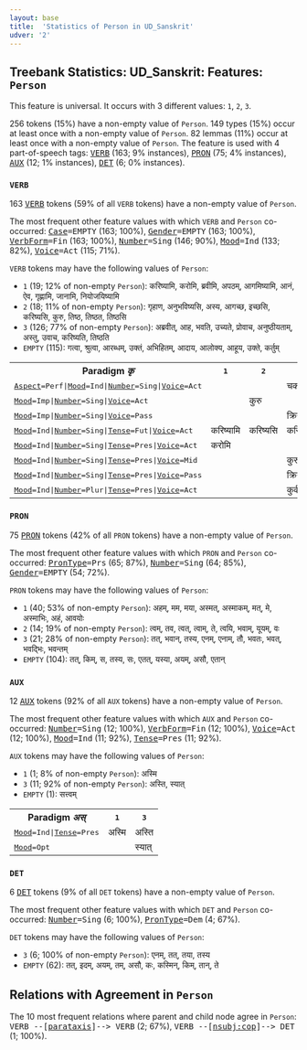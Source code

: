```yaml
---
layout: base
title:  'Statistics of Person in UD_Sanskrit'
udver: '2'
---
```


## Treebank Statistics: UD_Sanskrit: Features: `Person`

This feature is universal.
It occurs with 3 different values: `1`, `2`, `3`.

256 tokens (15%) have a non-empty value of `Person`.
149 types (15%) occur at least once with a non-empty value of `Person`.
82 lemmas (11%) occur at least once with a non-empty value of `Person`.
The feature is used with 4 part-of-speech tags: <tt><a href="sa-pos-VERB.html">VERB</a></tt> (163; 9% instances), <tt><a href="sa-pos-PRON.html">PRON</a></tt> (75; 4% instances), <tt><a href="sa-pos-AUX.html">AUX</a></tt> (12; 1% instances), <tt><a href="sa-pos-DET.html">DET</a></tt> (6; 0% instances).

### `VERB`

163 <tt><a href="sa-pos-VERB.html">VERB</a></tt> tokens (59% of all `VERB` tokens) have a non-empty value of `Person`.

The most frequent other feature values with which `VERB` and `Person` co-occurred: <tt><a href="sa-feat-Case.html">Case</a></tt><tt>=EMPTY</tt> (163; 100%), <tt><a href="sa-feat-Gender.html">Gender</a></tt><tt>=EMPTY</tt> (163; 100%), <tt><a href="sa-feat-VerbForm.html">VerbForm</a></tt><tt>=Fin</tt> (163; 100%), <tt><a href="sa-feat-Number.html">Number</a></tt><tt>=Sing</tt> (146; 90%), <tt><a href="sa-feat-Mood.html">Mood</a></tt><tt>=Ind</tt> (133; 82%), <tt><a href="sa-feat-Voice.html">Voice</a></tt><tt>=Act</tt> (115; 71%).

`VERB` tokens may have the following values of `Person`:

* `1` (19; 12% of non-empty `Person`): करिष्यामि, करोमि, ब्रवीमि, अपठम्, आगमिष्यामि, आनं, ऐव, गृह्णामि, जानामि, नियोजयिष्यामि
* `2` (18; 11% of non-empty `Person`): गृहाण, अनुभविष्यसि, अस्य, आगच्छ, इच्छसि, करिष्यसि, कुरु, तिष्ठ, तिष्ठत, तिष्ठसि
* `3` (126; 77% of non-empty `Person`): अब्रवीत्, आह, भवति, उच्यते, प्रोवाच, अनुष्ठीयताम्, अस्तु, उवाच, करिष्यति, तिष्ठति
* `EMPTY` (115): गत्वा, श्रुत्वा, आरब्धम्, उक्तं, अभिहितम्, आदाय, आलोक्य, आहूय, उक्ते, कर्तुम्

<table>
  <tr><th>Paradigm <i>कृ</i></th><th><tt>1</tt></th><th><tt>2</tt></th><th><tt>3</tt></th></tr>
  <tr><td><tt><tt><a href="sa-feat-Aspect.html">Aspect</a></tt><tt>=Perf</tt>|<tt><a href="sa-feat-Mood.html">Mood</a></tt><tt>=Ind</tt>|<tt><a href="sa-feat-Number.html">Number</a></tt><tt>=Sing</tt>|<tt><a href="sa-feat-Voice.html">Voice</a></tt><tt>=Act</tt></tt></td><td></td><td></td><td>चकार</td></tr>
  <tr><td><tt><tt><a href="sa-feat-Mood.html">Mood</a></tt><tt>=Imp</tt>|<tt><a href="sa-feat-Number.html">Number</a></tt><tt>=Sing</tt>|<tt><a href="sa-feat-Voice.html">Voice</a></tt><tt>=Act</tt></tt></td><td></td><td>कुरु</td><td></td></tr>
  <tr><td><tt><tt><a href="sa-feat-Mood.html">Mood</a></tt><tt>=Imp</tt>|<tt><a href="sa-feat-Number.html">Number</a></tt><tt>=Sing</tt>|<tt><a href="sa-feat-Voice.html">Voice</a></tt><tt>=Pass</tt></tt></td><td></td><td></td><td>क्रियताम्</td></tr>
  <tr><td><tt><tt><a href="sa-feat-Mood.html">Mood</a></tt><tt>=Ind</tt>|<tt><a href="sa-feat-Number.html">Number</a></tt><tt>=Sing</tt>|<tt><a href="sa-feat-Tense.html">Tense</a></tt><tt>=Fut</tt>|<tt><a href="sa-feat-Voice.html">Voice</a></tt><tt>=Act</tt></tt></td><td>करिष्यामि</td><td>करिष्यसि</td><td>करिष्यति</td></tr>
  <tr><td><tt><tt><a href="sa-feat-Mood.html">Mood</a></tt><tt>=Ind</tt>|<tt><a href="sa-feat-Number.html">Number</a></tt><tt>=Sing</tt>|<tt><a href="sa-feat-Tense.html">Tense</a></tt><tt>=Pres</tt>|<tt><a href="sa-feat-Voice.html">Voice</a></tt><tt>=Act</tt></tt></td><td>करोमि</td><td></td><td></td></tr>
  <tr><td><tt><tt><a href="sa-feat-Mood.html">Mood</a></tt><tt>=Ind</tt>|<tt><a href="sa-feat-Number.html">Number</a></tt><tt>=Sing</tt>|<tt><a href="sa-feat-Tense.html">Tense</a></tt><tt>=Pres</tt>|<tt><a href="sa-feat-Voice.html">Voice</a></tt><tt>=Mid</tt></tt></td><td></td><td></td><td>कुरुते</td></tr>
  <tr><td><tt><tt><a href="sa-feat-Mood.html">Mood</a></tt><tt>=Ind</tt>|<tt><a href="sa-feat-Number.html">Number</a></tt><tt>=Sing</tt>|<tt><a href="sa-feat-Tense.html">Tense</a></tt><tt>=Pres</tt>|<tt><a href="sa-feat-Voice.html">Voice</a></tt><tt>=Pass</tt></tt></td><td></td><td></td><td>क्रियते</td></tr>
  <tr><td><tt><tt><a href="sa-feat-Mood.html">Mood</a></tt><tt>=Ind</tt>|<tt><a href="sa-feat-Number.html">Number</a></tt><tt>=Plur</tt>|<tt><a href="sa-feat-Tense.html">Tense</a></tt><tt>=Pres</tt>|<tt><a href="sa-feat-Voice.html">Voice</a></tt><tt>=Act</tt></tt></td><td></td><td></td><td>कुर्वन्ति</td></tr>
</table>

### `PRON`

75 <tt><a href="sa-pos-PRON.html">PRON</a></tt> tokens (42% of all `PRON` tokens) have a non-empty value of `Person`.

The most frequent other feature values with which `PRON` and `Person` co-occurred: <tt><a href="sa-feat-PronType.html">PronType</a></tt><tt>=Prs</tt> (65; 87%), <tt><a href="sa-feat-Number.html">Number</a></tt><tt>=Sing</tt> (64; 85%), <tt><a href="sa-feat-Gender.html">Gender</a></tt><tt>=EMPTY</tt> (54; 72%).

`PRON` tokens may have the following values of `Person`:

* `1` (40; 53% of non-empty `Person`): अहम्, मम, मया, अस्मत्, अस्माकम्, मत्, मे, अस्माभिः, अहं, आवयोः
* `2` (14; 19% of non-empty `Person`): त्वम्, तव, त्वत्, त्वाम्, ते, त्वयि, भवाम्, यूयम्, वः
* `3` (21; 28% of non-empty `Person`): तत्, भवान्, तस्य, एनम्, एनाम्, तौ, भवतः, भवत्, भवद्भिः, भवन्तम्
* `EMPTY` (104): तत्, किम्, स, तस्य, सः, एतत्, यस्या, अयम्, असौ, एतान्

### `AUX`

12 <tt><a href="sa-pos-AUX.html">AUX</a></tt> tokens (92% of all `AUX` tokens) have a non-empty value of `Person`.

The most frequent other feature values with which `AUX` and `Person` co-occurred: <tt><a href="sa-feat-Number.html">Number</a></tt><tt>=Sing</tt> (12; 100%), <tt><a href="sa-feat-VerbForm.html">VerbForm</a></tt><tt>=Fin</tt> (12; 100%), <tt><a href="sa-feat-Voice.html">Voice</a></tt><tt>=Act</tt> (12; 100%), <tt><a href="sa-feat-Mood.html">Mood</a></tt><tt>=Ind</tt> (11; 92%), <tt><a href="sa-feat-Tense.html">Tense</a></tt><tt>=Pres</tt> (11; 92%).

`AUX` tokens may have the following values of `Person`:

* `1` (1; 8% of non-empty `Person`): अस्मि
* `3` (11; 92% of non-empty `Person`): अस्ति, स्यात्
* `EMPTY` (1): सत्त्वम्

<table>
  <tr><th>Paradigm <i>अस्</i></th><th><tt>1</tt></th><th><tt>3</tt></th></tr>
  <tr><td><tt><tt><a href="sa-feat-Mood.html">Mood</a></tt><tt>=Ind</tt>|<tt><a href="sa-feat-Tense.html">Tense</a></tt><tt>=Pres</tt></tt></td><td>अस्मि</td><td>अस्ति</td></tr>
  <tr><td><tt><tt><a href="sa-feat-Mood.html">Mood</a></tt><tt>=Opt</tt></tt></td><td></td><td>स्यात्</td></tr>
</table>

### `DET`

6 <tt><a href="sa-pos-DET.html">DET</a></tt> tokens (9% of all `DET` tokens) have a non-empty value of `Person`.

The most frequent other feature values with which `DET` and `Person` co-occurred: <tt><a href="sa-feat-Number.html">Number</a></tt><tt>=Sing</tt> (6; 100%), <tt><a href="sa-feat-PronType.html">PronType</a></tt><tt>=Dem</tt> (4; 67%).

`DET` tokens may have the following values of `Person`:

* `3` (6; 100% of non-empty `Person`): एनम्, तत्, तया, तस्य
* `EMPTY` (62): तत्, इदम्, अयम्, तम्, असौ, कः, कस्मिन्, किम्, तान्, ते

## Relations with Agreement in `Person`

The 10 most frequent relations where parent and child node agree in `Person`:
<tt>VERB --[<tt><a href="sa-dep-parataxis.html">parataxis</a></tt>]--> VERB</tt> (2; 67%),
<tt>VERB --[<tt><a href="sa-dep-nsubj-cop.html">nsubj:cop</a></tt>]--> DET</tt> (1; 100%).

